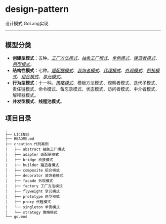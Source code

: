 # design-pattern
设计模式 GoLang实现

---
## 模型分类
* **创建型模式**：五种。[*工厂方法模式*][1]、[*抽象工厂模式*][2]、[*单例模式*][3]、[*建造者模式*][4]、[*原型模式*][5]。
* **结构性模式**：七种。[*适配器模式*][6]、[*装饰者模式*][7]、[*代理模式*][8]、[*外观模式*][9]、[*桥接模式*][10]、[*组合模式*][11]、[*享元模式*][12]。
* **行为型模式**：十一种。[*策略模式*][13]、模板方法模式、观察者模式、迭代子模式、责任链模式、命令模式、备忘录模式、状态模式、访问者模式、中介者模式、解释器模式。
* **并发型模式**、**线程池模式**。

[1]: https://github.com/wg2019/design-pattern/tree/master/creation/factory
[2]: https://github.com/wg2019/design-pattern/tree/master/creation/abstract
[3]: https://github.com/wg2019/design-pattern/tree/master/creation/singleton
[4]: https://github.com/wg2019/design-pattern/tree/master/creation/builder
[5]: https://github.com/wg2019/design-pattern/tree/master/creation/prototype
[6]: https://github.com/wg2019/design-pattern/tree/master/creation/adapter
[7]: https://github.com/wg2019/design-pattern/tree/master/creation/decorator
[8]: https://github.com/wg2019/design-pattern/tree/master/creation/proxy
[9]: https://github.com/wg2019/design-pattern/tree/master/creation/facade
[10]: https://github.com/wg2019/design-pattern/tree/master/creation/bridge
[11]: https://github.com/wg2019/design-pattern/tree/master/creation/composite
[12]: https://github.com/wg2019/design-pattern/tree/master/creation/flyweight
[13]: https://github.com/wg2019/design-pattern/tree/master/creation/strategy
## 项目目录
```
.
├── LICENSE
├── README.md
├── creation 代码案例
│   ├── abstract 抽象工厂模式
│   ├── adapter 适配器模式
│   ├── bridge 桥接模式
│   ├── builder 建造者模式
│   ├── composite 组合模式
│   ├── decorator 装饰者模式
│   ├── facade 外观模式
│   ├── factory 工厂方法模式
│   ├── flyweight 享元模式
│   ├── prototype 原型模式
│   ├── proxy 代理模式
│   └── singleton 单例模式
│   └── strategy 策略模式
└── go.mod
```


